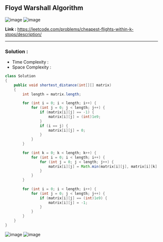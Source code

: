 ## Floyd Warshall Algorithm

![image](https://github.com/alkabharti/Graph/assets/23376002/0227da35-16f4-4a02-8ba1-f7ff288bccf6)
![image](https://github.com/alkabharti/Graph/assets/23376002/913a31e9-4a30-416d-a1a5-dac86beb8366)


**Link :** https://leetcode.com/problems/cheapest-flights-within-k-stops/description/

-----------------------------------------------------------------------------------------------------------------------------------------------------------------------------------------------


### Solution : 

- Time Complexity :
- Space Complexity :


```java
class Solution
{
    public void shortest_distance(int[][] matrix)
    {
        int length = matrix.length;
        
        for (int i = 0; i < length; i++) {
            for (int j = 0; j < length; j++) {
                if (matrix[i][j] == -1) {
                    matrix[i][j] = (int)1e9;
                }
                if (i == j) {
                    matrix[i][j] = 0;
                }
            }
        }
        
        for (int k = 0; k < length; k++) {
            for (int i = 0; i < length; i++) {
                for (int j = 0; j < length; j++) {
                    matrix[i][j] = Math.min(matrix[i][j], matrix[i][k] + matrix[k][j]);
                }
            }
        }
        
        for (int i = 0; i < length; i++) {
            for (int j = 0; j < length; j++) {
                if (matrix[i][j] == (int)1e9) {
                    matrix[i][j] = -1;
                }
            }
        }
    }
}

```

![image](https://github.com/alkabharti/Graph/assets/23376002/ce9c9247-4a80-42fd-b3e3-3beeea21326c)
![image](https://github.com/alkabharti/Graph/assets/23376002/bd7a5414-7912-4c3f-bce3-e9dc252a6b1a)



